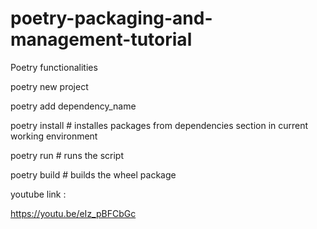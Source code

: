 # poetry-packaging-and-management-tutorial

Poetry functionalities 

poetry new project

poetry add dependency_name


poetry install  # installes packages from dependencies section in current working environment

poetry run  # runs the script

poetry build # builds the wheel package




youtube link :

https://youtu.be/eIz_pBFCbGc
